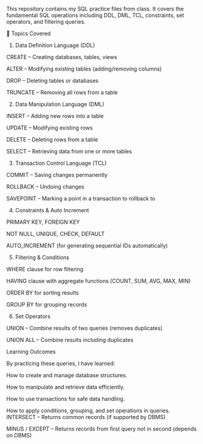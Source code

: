 This repository contains my SQL practice files from class. It covers the fundamental SQL operations including DDL, DML, TCL, constraints, set operators, and filtering queries.

📌 Topics Covered
1. Data Definition Language (DDL)

CREATE – Creating databases, tables, views

ALTER – Modifying existing tables (adding/removing columns)

DROP – Deleting tables or databases

TRUNCATE – Removing all rows from a table

2. Data Manipulation Language (DML)

INSERT – Adding new rows into a table

UPDATE – Modifying existing rows

DELETE – Deleting rows from a table

SELECT – Retrieving data from one or more tables

3. Transaction Control Language (TCL)

COMMIT – Saving changes permanently

ROLLBACK – Undoing changes

SAVEPOINT – Marking a point in a transaction to rollback to

4. Constraints & Auto Increment

PRIMARY KEY, FOREIGN KEY

NOT NULL, UNIQUE, CHECK, DEFAULT

AUTO_INCREMENT (for generating sequential IDs automatically)

5. Filtering & Conditions

WHERE clause for row filtering

HAVING clause with aggregate functions (COUNT, SUM, AVG, MAX, MIN)

ORDER BY for sorting results

GROUP BY for grouping records

6. Set Operators

UNION – Combine results of two queries (removes duplicates)

UNION ALL – Combine results including duplicates

Learning Outcomes

By practicing these queries, I have learned:

How to create and manage database structures.

How to manipulate and retrieve data efficiently.

How to use transactions for safe data handling.

How to apply conditions, grouping, and set operations in queries.
INTERSECT – Returns common records (if supported by DBMS)

MINUS / EXCEPT – Returns records from first query not in second (depends on DBMS)
